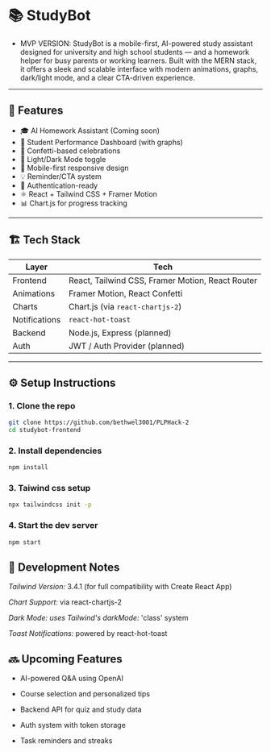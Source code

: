 # 📚 StudyBot
- MVP VERSION:
StudyBot is a mobile-first, AI-powered study assistant designed for university and high school students — and a homework helper for busy parents or working learners. Built with the MERN stack, it offers a sleek and scalable interface with modern animations, graphs, dark/light mode, and a clear CTA-driven experience.

---

## 🚀 Features

- 🎓 AI Homework Assistant (Coming soon)
- 🧠 Student Performance Dashboard (with graphs)
- 🎉 Confetti-based celebrations
- 🎨 Light/Dark Mode toggle
- 📱 Mobile-first responsive design
- 💡 Reminder/CTA system
- 🔐 Authentication-ready
- ⚛️ React + Tailwind CSS + Framer Motion
- 📊 Chart.js for progress tracking

---

## 🏗️ Tech Stack

| Layer       | Tech                        |
|------------|-----------------------------|
| Frontend    | React, Tailwind CSS, Framer Motion, React Router |
| Animations  | Framer Motion, React Confetti |
| Charts      | Chart.js (via `react-chartjs-2`) |
| Notifications | `react-hot-toast`          |
| Backend     | Node.js, Express (planned) |
| Auth        | JWT / Auth Provider (planned) |

---

## ⚙️ Setup Instructions

### 1. Clone the repo

```bash
git clone https://github.com/bethwel3001/PLPHack-2
cd studybot-frontend
```
### 2. Install dependencies
```bash
npm install
```
### 3. Taiwind css setup
```bash
npx tailwindcss init -p
```
### 4. Start the dev server
```bash
npm start
```

## 🧪 Development Notes
*Tailwind Version:* 3.4.1 (for full compatibility with Create React App)

*Chart Support:* via react-chartjs-2

*Dark Mode: uses Tailwind's darkMode:* 'class' system

*Toast Notifications:* powered by react-hot-toast

## 🔜 Upcoming Features
- AI-powered Q&A using OpenAI

- Course selection and personalized tips

- Backend API for quiz and study data

- Auth system with token storage

- Task reminders and streaks

